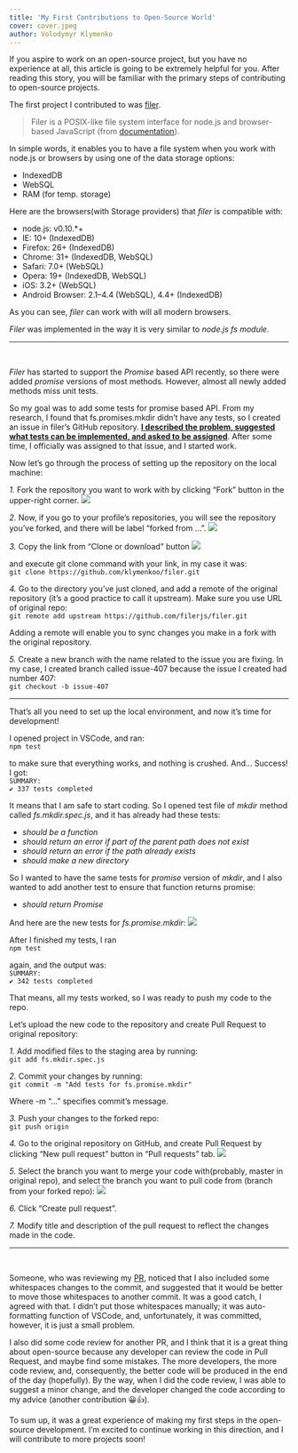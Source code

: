 ```yaml
---
title: 'My First Contributions to Open-Source World'
cover: cover.jpeg
author: Volodymyr Klymenko
---
```


<re-img src="cover.jpeg"></re-img>

If you aspire to work on an open-source project, but you have no experience at all, this article is going to be extremely helpful for you. After reading this story, you will be familiar with the primary steps of contributing to open-source projects.

The first project I contributed to was <a href="https://github.com/filerjs/filer" target="_blank" rel="noopener noreferrer">filer</a>.

> Filer is a POSIX-like file system interface for node.js and browser-based JavaScript (from <a href="https://filer.js.org/" target="_blank" rel="noopener noreferrer">documentation</a>).

In simple words, it enables you to have a file system when you work with node.js or browsers by using one of the data storage options:

- IndexedDB
- WebSQL
- RAM (for temp. storage)

Here are the browsers(with Storage providers) that _filer_ is compatible with:

- node.js: v0.10.\*+
- IE: 10+ (IndexedDB)
- Firefox: 26+ (IndexedDB)
- Chrome: 31+ (IndexedDB, WebSQL)
- Safari: 7.0+ (WebSQL)
- Opera: 19+ (IndexedDB, WebSQL)
- iOS: 3.2+ (WebSQL)
- Android Browser: 2.1–4.4 (WebSQL), 4.4+ (IndexedDB)

As you can see, _filer_ can work with will all modern browsers.

_Filer_ was implemented in the way it is very similar to _node.js fs module_.

---

<br />

_Filer_ has started to support the _Promise_ based API recently, so there were added _promise_ versions of most methods. However, almost all newly added methods miss unit tests.

So my goal was to add some tests for promise based API. From my research, I found that fs.promises.mkdir didn’t have any tests, so I created an issue in filer’s GitHub repository. <a href="https://github.com/filerjs/filer/issues/407" target="_blank" rel="noopener noreferrer">**I described the problem, suggested what tests can be implemented, and asked to be assigned**</a>. After some time, I officially was assigned to that issue, and I started work.

Now let’s go through the process of setting up the repository on the local machine:

*1.* Fork the repository you want to work with by clicking “Fork” button in the upper-right corner.
<img src="https://i.imgur.com/FhkeIsD.png" />

*2.* Now, if you go to your profile’s repositories, you will see the repository you’ve forked, and there will be label “forked from …”.
<img src="https://i.imgur.com/lLlCA7E.png" />

*3.* Copy the link from “Clone or download” button
<img src="https://i.imgur.com/wBaWra0.png" />

and execute git clone command with your link, in my case it was:<br />
`git clone https://github.com/klymenkoo/filer.git`

*4.* Go to the directory you’ve just cloned, and add a remote of the original repository (it’s a good practice to call it upstream). Make sure you use URL of original repo:<br />
`git remote add upstream https://github.com/filerjs/filer.git`

Adding a remote will enable you to sync changes you make in a fork with the original repository.

*5.* Create a new branch with the name related to the issue you are fixing. In my case, I created branch called issue-407 because the issue I created had number 407:<br />
`git checkout -b issue-407`

---

That’s all you need to set up the local environment, and now it’s time for development!

I opened project in VSCode, and ran:<br />
`npm test`

to make sure that everything works, and nothing is crushed. And… Success! I got:<br />
`SUMMARY:`<br />
`✔ 337 tests completed`

It means that I am safe to start coding. So I opened test file of *mkdir* method called *fs.mkdir.spec.js*, and it has already had these tests:
- *should be a function*
- *should return an error if part of the parent path does not exist*
- *should return an error if the path already exists*
- *should make a new directory*

So I wanted to have the same tests for *promise* version of *mkdir*, and I also wanted to add another test to ensure that function returns promise:

- *should return Promise*

And here are the new tests for *fs.promise.mkdir*:
<img src="https://i.imgur.com/7ZYcPcs.png" />

After I finished my tests, I ran <br />
`npm test`

again, and the output was:<br />
`SUMMARY:`<br />
`✔ 342 tests completed`

That means, all my tests worked, so I was ready to push my code to the repo.

Let’s upload the new code to the repository and create Pull Request to original repository:

*1.* Add modified files to the staging area by running:<br />
`git add fs.mkdir.spec.js`

*2.* Commit your changes by running:<br />
`git commit -m "Add tests for fs.promise.mkdir"`

Where -m “…” specifies commit’s message.

*3.* Push your changes to the forked repo:<br/>
`git push origin`

*4.* Go to the original repository on GitHub, and create Pull Request by clicking “New pull request” button in “Pull requests” tab.
<img src="https://i.imgur.com/sq2NmKC.png" />

*5.* Select the branch you want to merge your code with(probably, master in original repo), and select the branch you want to pull code from (branch from your forked repo):
<img src="https://i.imgur.com/cPZS3wE.png" />

*6.* Click “Create pull request”.

*7.* Modify title and description of the pull request to reflect the changes made in the code.

---

<br />

Someone, who was reviewing my <a href="https://github.com/filerjs/filer/pull/415" target="_blank" rel="noopener noreferrer">PR</a>, noticed that I also included some whitespaces changes to the commit, and suggested that it would be better to move those whitespaces to another commit. It was a good catch, I agreed with that. I didn’t put those whitespaces manually; it was auto-formatting function of VSCode, and, unfortunately, it was committed, however, it is just a small problem.

I also did some code review for another PR, and I think that it is a great thing about open-source because any developer can review the code in Pull Request, and maybe find some mistakes. The more developers, the more code review, and, consequently, the better code will be produced in the end of the day (hopefully). By the way, when I did the code review, I was able to suggest a minor change, and the developer changed the code according to my advice (another contribution 😀👍).

To sum up, it was a great experience of making my first steps in the open-source development. I’m excited to continue working in this direction, and I will contribute to more projects soon!
